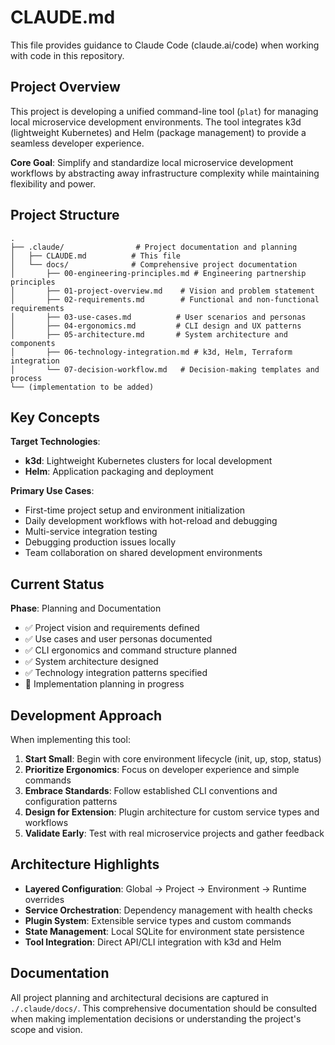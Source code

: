 # CLAUDE.md

This file provides guidance to Claude Code (claude.ai/code) when working with code in this repository.

## Project Overview

This project is developing a unified command-line tool (`plat`) for managing local microservice development environments. The tool integrates k3d (lightweight Kubernetes) and Helm (package management) to provide a seamless developer experience.

**Core Goal**: Simplify and standardize local microservice development workflows by abstracting away infrastructure complexity while maintaining flexibility and power.

## Project Structure

```
.
├── .claude/                # Project documentation and planning
│   ├── CLAUDE.md          # This file
│   └── docs/              # Comprehensive project documentation
│       ├── 00-engineering-principles.md # Engineering partnership principles
│       ├── 01-project-overview.md    # Vision and problem statement
│       ├── 02-requirements.md        # Functional and non-functional requirements  
│       ├── 03-use-cases.md          # User scenarios and personas
│       ├── 04-ergonomics.md         # CLI design and UX patterns
│       ├── 05-architecture.md       # System architecture and components
│       ├── 06-technology-integration.md # k3d, Helm, Terraform integration
│       └── 07-decision-workflow.md   # Decision-making templates and process
└── (implementation to be added)
```

## Key Concepts

**Target Technologies**:
- **k3d**: Lightweight Kubernetes clusters for local development
- **Helm**: Application packaging and deployment

**Primary Use Cases**:
- First-time project setup and environment initialization
- Daily development workflows with hot-reload and debugging
- Multi-service integration testing
- Debugging production issues locally
- Team collaboration on shared development environments

## Current Status

**Phase**: Planning and Documentation
- ✅ Project vision and requirements defined
- ✅ Use cases and user personas documented
- ✅ CLI ergonomics and command structure planned
- ✅ System architecture designed
- ✅ Technology integration patterns specified
- 🚧 Implementation planning in progress

## Development Approach

When implementing this tool:

1. **Start Small**: Begin with core environment lifecycle (init, up, stop, status)
2. **Prioritize Ergonomics**: Focus on developer experience and simple commands
3. **Embrace Standards**: Follow established CLI conventions and configuration patterns
4. **Design for Extension**: Plugin architecture for custom service types and workflows
5. **Validate Early**: Test with real microservice projects and gather feedback

## Architecture Highlights

- **Layered Configuration**: Global → Project → Environment → Runtime overrides
- **Service Orchestration**: Dependency management with health checks
- **Plugin System**: Extensible service types and custom commands
- **State Management**: Local SQLite for environment state persistence
- **Tool Integration**: Direct API/CLI integration with k3d and Helm

## Documentation

All project planning and architectural decisions are captured in `./.claude/docs/`. This comprehensive documentation should be consulted when making implementation decisions or understanding the project's scope and vision.